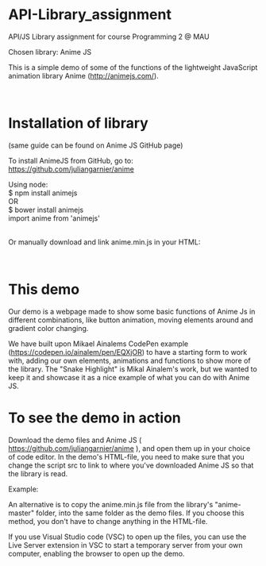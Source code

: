 # API-Library_assignment
API/JS Library assignment for course Programming 2 @ MAU

Chosen library: Anime JS

This is a simple demo of some of the functions of the lightweight JavaScript animation library Anime (http://animejs.com/).

<br>

# Installation of library
(same guide can be found on Anime JS GitHub page)

To install AnimeJS from GitHub, go to: https://github.com/juliangarnier/anime 

Using node: <br>
$ npm install animejs <br>
 OR <br>
$ bower install animejs <br>
import anime from 'animejs' <br>
<br>

Or manually download and link anime.min.js in your HTML:
<script src="anime.min.js"></script>

<br>

# This demo

Our demo is a webpage made to show some basic functions of Anime Js in different combinations, like button animation, moving elements around and gradient color changing.

We have built upon Mikael Ainalems CodePen example (https://codepen.io/ainalem/pen/EQXjOR) to have a starting form to work with, adding our own elements, animations and functions to show more of the library. The "Snake Highlight" is Mikal Ainalem's work, but we wanted to keep it and showcase it as a nice example of what you can do with Anime JS.


# To see the demo in action
Download the demo files and Anime JS ( https://github.com/juliangarnier/anime ), and open them up in your choice of code editor. In the demo's HTML-file, you need to make sure that you change the script src to link to where you've downloaded Anime JS so that the library is read.

Example: <script src="downloads/AnimeJS/anime-master/anime.min.js"></script>    

An alternative is to copy the anime.min.js file from the library's "anime-master" folder, into the same folder as the demo files. If you choose this method, you don't have to change anything in the HTML-file.

If you use Visual Studio code (VSC) to open up the files, you can use the Live Server extension in VSC to start a temporary server from your own computer, enabling the browser to open up the demo.
